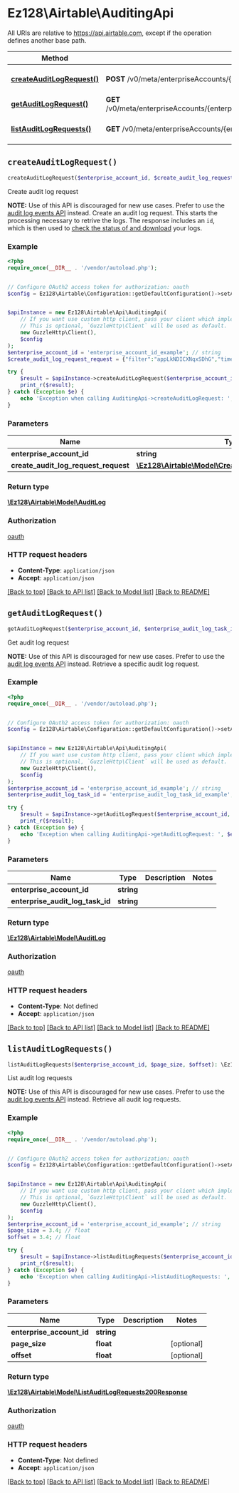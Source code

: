 # Ez128\Airtable\AuditingApi

All URIs are relative to https://api.airtable.com, except if the operation defines another base path.

| Method | HTTP request | Description |
| ------------- | ------------- | ------------- |
| [**createAuditLogRequest()**](AuditingApi.md#createAuditLogRequest) | **POST** /v0/meta/enterpriseAccounts/{enterpriseAccountId}/auditLogs | Create audit log request |
| [**getAuditLogRequest()**](AuditingApi.md#getAuditLogRequest) | **GET** /v0/meta/enterpriseAccounts/{enterpriseAccountId}/auditLogs/{enterpriseAuditLogTaskId} | Get audit log request |
| [**listAuditLogRequests()**](AuditingApi.md#listAuditLogRequests) | **GET** /v0/meta/enterpriseAccounts/{enterpriseAccountId}/auditLogs | List audit log requests |


## `createAuditLogRequest()`

```php
createAuditLogRequest($enterprise_account_id, $create_audit_log_request_request): \Ez128\Airtable\Model\AuditLog
```

Create audit log request

**NOTE:** Use of this API is discouraged for new use cases. Prefer to use the [audit log events API](/api/audit-logs-overview) instead.  Create an audit log request. This starts the processing necessary to retrive the logs.  The response includes an `id`, which is then used to [check the status of and download](/api/get-audit-log-request) your logs.

### Example

```php
<?php
require_once(__DIR__ . '/vendor/autoload.php');


// Configure OAuth2 access token for authorization: oauth
$config = Ez128\Airtable\Configuration::getDefaultConfiguration()->setAccessToken('YOUR_ACCESS_TOKEN');


$apiInstance = new Ez128\Airtable\Api\AuditingApi(
    // If you want use custom http client, pass your client which implements `GuzzleHttp\ClientInterface`.
    // This is optional, `GuzzleHttp\Client` will be used as default.
    new GuzzleHttp\Client(),
    $config
);
$enterprise_account_id = 'enterprise_account_id_example'; // string
$create_audit_log_request_request = {"filter":"appLkNDICXNqxSDhG","timePeriod":"2021-01"}; // \Ez128\Airtable\Model\CreateAuditLogRequestRequest

try {
    $result = $apiInstance->createAuditLogRequest($enterprise_account_id, $create_audit_log_request_request);
    print_r($result);
} catch (Exception $e) {
    echo 'Exception when calling AuditingApi->createAuditLogRequest: ', $e->getMessage(), PHP_EOL;
}
```

### Parameters

| Name | Type | Description  | Notes |
| ------------- | ------------- | ------------- | ------------- |
| **enterprise_account_id** | **string**|  | |
| **create_audit_log_request_request** | [**\Ez128\Airtable\Model\CreateAuditLogRequestRequest**](../Model/CreateAuditLogRequestRequest.md)|  | [optional] |

### Return type

[**\Ez128\Airtable\Model\AuditLog**](../Model/AuditLog.md)

### Authorization

[oauth](../../README.md#oauth)

### HTTP request headers

- **Content-Type**: `application/json`
- **Accept**: `application/json`

[[Back to top]](#) [[Back to API list]](../../README.md#endpoints)
[[Back to Model list]](../../README.md#models)
[[Back to README]](../../README.md)

## `getAuditLogRequest()`

```php
getAuditLogRequest($enterprise_account_id, $enterprise_audit_log_task_id): \Ez128\Airtable\Model\AuditLog
```

Get audit log request

**NOTE:** Use of this API is discouraged for new use cases. Prefer to use the [audit log events API](/api/audit-logs-overview) instead.  Retrieve a specific audit log request.

### Example

```php
<?php
require_once(__DIR__ . '/vendor/autoload.php');


// Configure OAuth2 access token for authorization: oauth
$config = Ez128\Airtable\Configuration::getDefaultConfiguration()->setAccessToken('YOUR_ACCESS_TOKEN');


$apiInstance = new Ez128\Airtable\Api\AuditingApi(
    // If you want use custom http client, pass your client which implements `GuzzleHttp\ClientInterface`.
    // This is optional, `GuzzleHttp\Client` will be used as default.
    new GuzzleHttp\Client(),
    $config
);
$enterprise_account_id = 'enterprise_account_id_example'; // string
$enterprise_audit_log_task_id = 'enterprise_audit_log_task_id_example'; // string

try {
    $result = $apiInstance->getAuditLogRequest($enterprise_account_id, $enterprise_audit_log_task_id);
    print_r($result);
} catch (Exception $e) {
    echo 'Exception when calling AuditingApi->getAuditLogRequest: ', $e->getMessage(), PHP_EOL;
}
```

### Parameters

| Name | Type | Description  | Notes |
| ------------- | ------------- | ------------- | ------------- |
| **enterprise_account_id** | **string**|  | |
| **enterprise_audit_log_task_id** | **string**|  | |

### Return type

[**\Ez128\Airtable\Model\AuditLog**](../Model/AuditLog.md)

### Authorization

[oauth](../../README.md#oauth)

### HTTP request headers

- **Content-Type**: Not defined
- **Accept**: `application/json`

[[Back to top]](#) [[Back to API list]](../../README.md#endpoints)
[[Back to Model list]](../../README.md#models)
[[Back to README]](../../README.md)

## `listAuditLogRequests()`

```php
listAuditLogRequests($enterprise_account_id, $page_size, $offset): \Ez128\Airtable\Model\ListAuditLogRequests200Response
```

List audit log requests

**NOTE:** Use of this API is discouraged for new use cases. Prefer to use the [audit log events API](/api/audit-logs-overview) instead.  Retrieve all audit log requests.

### Example

```php
<?php
require_once(__DIR__ . '/vendor/autoload.php');


// Configure OAuth2 access token for authorization: oauth
$config = Ez128\Airtable\Configuration::getDefaultConfiguration()->setAccessToken('YOUR_ACCESS_TOKEN');


$apiInstance = new Ez128\Airtable\Api\AuditingApi(
    // If you want use custom http client, pass your client which implements `GuzzleHttp\ClientInterface`.
    // This is optional, `GuzzleHttp\Client` will be used as default.
    new GuzzleHttp\Client(),
    $config
);
$enterprise_account_id = 'enterprise_account_id_example'; // string
$page_size = 3.4; // float
$offset = 3.4; // float

try {
    $result = $apiInstance->listAuditLogRequests($enterprise_account_id, $page_size, $offset);
    print_r($result);
} catch (Exception $e) {
    echo 'Exception when calling AuditingApi->listAuditLogRequests: ', $e->getMessage(), PHP_EOL;
}
```

### Parameters

| Name | Type | Description  | Notes |
| ------------- | ------------- | ------------- | ------------- |
| **enterprise_account_id** | **string**|  | |
| **page_size** | **float**|  | [optional] |
| **offset** | **float**|  | [optional] |

### Return type

[**\Ez128\Airtable\Model\ListAuditLogRequests200Response**](../Model/ListAuditLogRequests200Response.md)

### Authorization

[oauth](../../README.md#oauth)

### HTTP request headers

- **Content-Type**: Not defined
- **Accept**: `application/json`

[[Back to top]](#) [[Back to API list]](../../README.md#endpoints)
[[Back to Model list]](../../README.md#models)
[[Back to README]](../../README.md)
